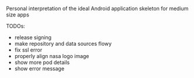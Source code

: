 Personal interpretation of the ideal Android application skeleton for medium size apps

TODOs:
- release signing
- make repository and data sources flowy
- fix ssl error
- properly align nasa logo image
- show more pod details
- show error message